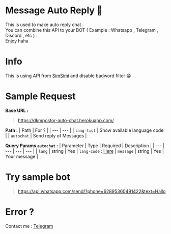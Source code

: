 # Message Auto Reply 🤖

This is used to make auto reply chat .\
You can combine this API to your BOT ( Example : Whatsapp , Telegram , Discord , etc ) .\
Enjoy haha 

# Info
This is using API from [SimSimi](https://simsimi.com/chat) and disable badword filter 😁

# Sample Request

**Base URL :**
> https://dkmpostor-auto-chat.herokuapp.com/

**Path :**
| Path | For ? |
| --- | --- |
| `lang-list` | Show available language code |
| `autochat` | Send reply of Messages |

**Query Params `autochat` :**
| Parameter | Type | Required | Description |
| --- | --- | --- | --- |
| `lang` | string | Yes |  ``lang-code`` : [Here](https://dkmpostor-auto-chat.herokuapp.com/lang-list)
| `message` | string | Yes | Your message |

# Try sample bot
> https://api.whatsapp.com/send/?phone=62895360491422&text=Hallo

# Error ?
Contact me : [Telegram](https://t.me/dkmpostor)

